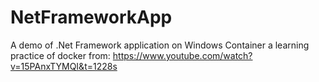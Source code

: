 # NetFrameworkApp
A demo of .Net Framework application on Windows Container
a learning practice of docker from: 
https://www.youtube.com/watch?v=15PAnxTYMQI&t=1228s
